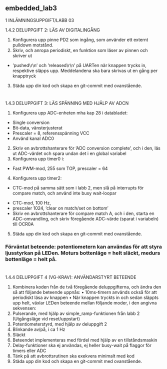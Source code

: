 ## embedded_lab3

1 INLÄMNINGSUPPGIFT/LABB 03

1.4.2 DELUPPGIFT 2: LÄS AV DIGITALINGÅNG
  1. Konfigurera upp pinne PD2 som ingång, som använder ett externt pulldown motstånd.
  2. Skriv, och anropa periodiskt, en funktion som läser av pinnen och skriver ut 
  - ’pushed\r\n’ och ’released\r\n’ på UARTen när knappen trycks in, respektive släpps upp. Meddelandena ska bara skrivas ut en gång per knapptryck
  3. Städa upp din kod och skapa en git-commit med ovanstående.
#
1.4.3 DELUPPGIFT 3: LÄS SPÄNNING MED HJÄLP AV ADCN
1. Konfigurera upp ADC-enheten mha kap 28 i databladet:
- Single conversion
- Bit-data, vänsterjusterat
- Prescaler = 8, referensspänning VCC
- Använd kanal ADC0
2. Skriv en avbrottshanterare för ’ADC conversion complete’, och i den, läs ut ADC-värdet och spara undan det i en global variabel
3. Konfigurera upp timer0 i:
- Fast PWM-mod, 255 som TOP, prescaler = 64
4. Konfigurera upp timer2:
* CTC-mod på samma sätt som i labb 2, men slå på interrupts för compare match, och använd inte busy wait-loopar
- CTC-mod, 100 Hz,
- prescaler 1024, ’clear on match/set on bottom’
- Skriv en avbrottshanterare för compare match A, och i den, starta en ADC-omvandling, och skriv föregående ADC-värde (sparat i variabeln) till OCR0A
5. Städa upp din kod och skapa en git-commit med ovanstående.
### Förväntat beteende: potentiometern kan användas för att styra ljusstyrkan på LEDen. Moturs bottenläge = helt släckt, medurs bottenläge = helt på.
#
1.4.4 DELUPPGIFT 4 (VG-KRAV): ANVÄNDARSTYRT BETEENDE
1. Kombinera koden från de två föregående deluppgifterna, och ändra den så att följande beteende uppnås:
• 10ms-timern används också för att periodiskt läsa av knappen
• När knappen tryckts in och sedan släppts upp helt, växlar LEDen beteende mellan följande moder, i den angivna sekvensen:
1. Pulserande, med hjälp av simple_ramp-funktionen från labb 2 (Utgångsläge vid reset/uppstart)
2. Potentiometerstyrd, med hjälp av deluppgift 2
3. Blinkande av/på, i ca 1 Hz
4. Släckt
2. Beteendet implementeras med fördel med hjälp av en tillståndsmaskin
3. Delay-funktioner ska ej användas, ej heller busy-wait på flaggor för timers eller ADC
4. Tänk på att avbrottsrutinen ska exekvera minimalt med kod
5. Städa upp din kod och skapa en git-commit med ovanstående.

